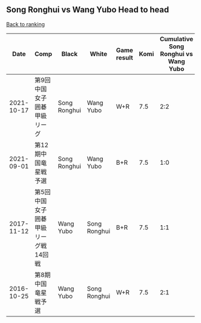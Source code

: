 ## Song Ronghui vs Wang Yubo Head to head

[Back to ranking](../../index.md)




| **Date** | **Comp** | **Black** | **White** | **Game result** | **Komi** | **Cumulative Song Ronghui vs Wang Yubo** | **Song Ronghui streak** | **Wang Yubo streak** | 
| --- | --- | --- | --- | --- | --- | --- | --- | --- |
| 2021-10-17 | 第9回中国女子囲碁甲級リーグ | Song Ronghui | Wang Yubo | W+R | 7.5 | 2:2 | 0 | 1 | 
| 2021-09-01 | 第12期中国竜星戦予選 | Song Ronghui | Wang Yubo | B+R | 7.5 | 1:0 | 1 | 0 | 
| 2017-11-12 | 第5回中国女子囲碁甲級リーグ戦14回戦 | Wang Yubo | Song Ronghui | B+R | 7.5 | 1:1 | 0 | 1 | 
| 2016-10-25 | 第8期中国竜星戦予選 | Wang Yubo | Song Ronghui | W+R | 7.5 | 2:1 | 1 | 0 |




